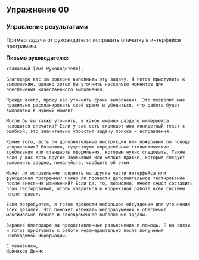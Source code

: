 ## Упражнение 00
### Управление результатами

Пример задачи от руководителя: исправить опечатку в интерфейсе программы.

**Письмо руководителю:**

    Уважаемый [Имя Руководителя],

    Благодарю вас за доверие выполнить эту задачу. Я готов приступить к выполнению, однако хотел бы уточнить несколько моментов для обеспечения качественного выполнения.

    Прежде всего, прошу вас уточнить сроки выполнения. Это позволит мне правильно распланировать своё время и убедиться, что работа будет выполнена в нужный момент.

    Могли бы вы также уточнить, в каком именно разделе интерфейса находится опечатка? Если у вас есть скриншот или конкретный текст с ошибкой, это значительно упростит задачу поиска и исправления.

    Кроме того, есть ли дополнительные инструкции или пожелания по поводу исправления? Возможно, существуют определённые стилистические требования или стандарты оформления, которым нужно следовать. Также, если у вас есть другие замечания или мелкие правки, которые следует выполнить заодно, пожалуйста, сообщите об этом.

    Может ли исправление повлиять на другие части интерфейса или функционал программы? Нужно ли провести дополнительное тестирование после внесения изменений? Если да, то, возможно, имеет смысл составить план тестирования, чтобы убедиться в корректной работе всей системы после правок.

    Если потребуется, я готов провести небольшое обсуждение для уточнения всех деталей. Это поможет избежать недоразумений и обеспечит максимально точное и своевременное выполнение задачи.

    Заранее благодарю за предоставленные разъяснения и помощь. Я на связи и готов приступить к работе незамедлительно после получения необходимой информации.

    С уважением,  
    Ириняков Денис
